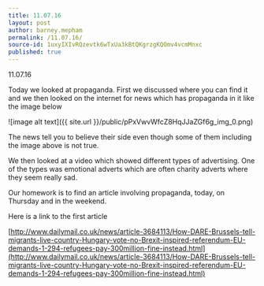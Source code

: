 ```yaml
---
title: 11.07.16
layout: post
author: barney.mepham
permalink: /11.07.16/
source-id: 1uxyIXIvRQzevtk6wTxUa3kBtQKgrzgKQOmv4vcmMnxc
published: true
---
```

11.07.16

Today we looked at propaganda. First we discussed where you can find it and we then looked on the internet for news which has propaganda in it like the image below

![image alt text]({{ site.url }}/public/pPxVwvWfcZ8HqJJaZGf6g_img_0.png)

The news tell you to believe their side even though some of them including the image above is not true.

We then looked at a video which showed different types of advertising. One of the types was emotional adverts which are often charity adverts where they seem really sad.

Our homework is to find an article involving propaganda, today, on Thursday and in the weekend. 

Here is a link to the first article  

[http://www.dailymail.co.uk/news/article-3684113/How-DARE-Brussels-tell-migrants-live-country-Hungary-vote-no-Brexit-inspired-referendum-EU-demands-1-294-refugees-pay-300million-fine-instead.html](http://www.dailymail.co.uk/news/article-3684113/How-DARE-Brussels-tell-migrants-live-country-Hungary-vote-no-Brexit-inspired-referendum-EU-demands-1-294-refugees-pay-300million-fine-instead.html)

